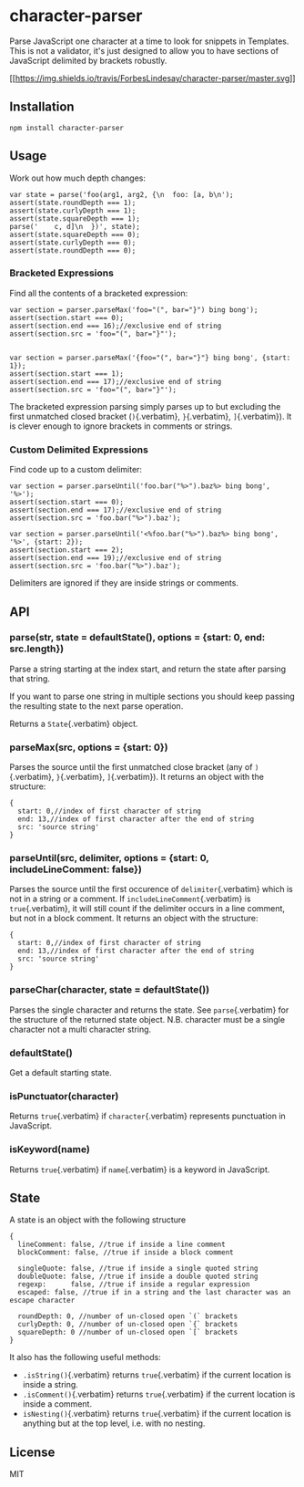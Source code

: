 # character-parser

Parse JavaScript one character at a time to look for snippets in
Templates. This is not a validator, it\'s just designed to allow you to
have sections of JavaScript delimited by brackets robustly.

[\[\[<https://img.shields.io/travis/ForbesLindesay/character-parser/master.svg>](https://travis-ci.org/ForbesLindesay/character-parser)\]\]

## Installation

``` example
npm install character-parser
```

## Usage

Work out how much depth changes:

``` {.javascript org-language="js"}
var state = parse('foo(arg1, arg2, {\n  foo: [a, b\n');
assert(state.roundDepth === 1);
assert(state.curlyDepth === 1);
assert(state.squareDepth === 1);
parse('    c, d]\n  })', state);
assert(state.squareDepth === 0);
assert(state.curlyDepth === 0);
assert(state.roundDepth === 0);
```

### Bracketed Expressions

Find all the contents of a bracketed expression:

``` {.javascript org-language="js"}
var section = parser.parseMax('foo="(", bar="}") bing bong');
assert(section.start === 0);
assert(section.end === 16);//exclusive end of string
assert(section.src = 'foo="(", bar="}"');


var section = parser.parseMax('{foo="(", bar="}"} bing bong', {start: 1});
assert(section.start === 1);
assert(section.end === 17);//exclusive end of string
assert(section.src = 'foo="(", bar="}"');
```

The bracketed expression parsing simply parses up to but excluding the
first unmatched closed bracket (`)`{.verbatim}, `}`{.verbatim},
`]`{.verbatim}). It is clever enough to ignore brackets in comments or
strings.

### Custom Delimited Expressions

Find code up to a custom delimiter:

``` {.javascript org-language="js"}
var section = parser.parseUntil('foo.bar("%>").baz%> bing bong', '%>');
assert(section.start === 0);
assert(section.end === 17);//exclusive end of string
assert(section.src = 'foo.bar("%>").baz');

var section = parser.parseUntil('<%foo.bar("%>").baz%> bing bong', '%>', {start: 2});
assert(section.start === 2);
assert(section.end === 19);//exclusive end of string
assert(section.src = 'foo.bar("%>").baz');
```

Delimiters are ignored if they are inside strings or comments.

## API

### parse(str, state = defaultState(), options = {start: 0, end: src.length})

Parse a string starting at the index start, and return the state after
parsing that string.

If you want to parse one string in multiple sections you should keep
passing the resulting state to the next parse operation.

Returns a `State`{.verbatim} object.

### parseMax(src, options = {start: 0})

Parses the source until the first unmatched close bracket (any of
`)`{.verbatim}, `}`{.verbatim}, `]`{.verbatim}). It returns an object
with the structure:

``` {.javascript org-language="js"}
{
  start: 0,//index of first character of string
  end: 13,//index of first character after the end of string
  src: 'source string'
}
```

### parseUntil(src, delimiter, options = {start: 0, includeLineComment: false})

Parses the source until the first occurence of `delimiter`{.verbatim}
which is not in a string or a comment. If
`includeLineComment`{.verbatim} is `true`{.verbatim}, it will still
count if the delimiter occurs in a line comment, but not in a block
comment. It returns an object with the structure:

``` {.javascript org-language="js"}
{
  start: 0,//index of first character of string
  end: 13,//index of first character after the end of string
  src: 'source string'
}
```

### parseChar(character, state = defaultState())

Parses the single character and returns the state. See
`parse`{.verbatim} for the structure of the returned state object. N.B.
character must be a single character not a multi character string.

### defaultState()

Get a default starting state.

### isPunctuator(character)

Returns `true`{.verbatim} if `character`{.verbatim} represents
punctuation in JavaScript.

### isKeyword(name)

Returns `true`{.verbatim} if `name`{.verbatim} is a keyword in
JavaScript.

## State

A state is an object with the following structure

``` {.javascript org-language="js"}
{
  lineComment: false, //true if inside a line comment
  blockComment: false, //true if inside a block comment

  singleQuote: false, //true if inside a single quoted string
  doubleQuote: false, //true if inside a double quoted string
  regexp:      false, //true if inside a regular expression
  escaped: false, //true if in a string and the last character was an escape character

  roundDepth: 0, //number of un-closed open `(` brackets
  curlyDepth: 0, //number of un-closed open `{` brackets
  squareDepth: 0 //number of un-closed open `[` brackets
}
```

It also has the following useful methods:

- `.isString()`{.verbatim} returns `true`{.verbatim} if the current
  location is inside a string.
- `.isComment()`{.verbatim} returns `true`{.verbatim} if the current
  location is inside a comment.
- `isNesting()`{.verbatim} returns `true`{.verbatim} if the current
  location is anything but at the top level, i.e. with no nesting.

## License

MIT
